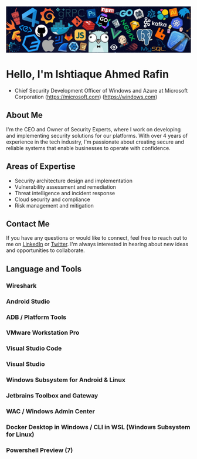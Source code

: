 <p align="center"><img src="https://raw.githubusercontent.com/SurajPratap10/SurajPratap10/master/banner.jpg"></p>


# Hello, I'm Ishtiaque Ahmed Rafin
- Chief Security Development Officer of Windows and Azure at Microsoft Corporation (https://microsoft.com) (https://windows.com)
## About Me

I'm the CEO and Owner of Security Experts, where I work on developing and implementing security solutions for our platforms. With over 4 years of experience in the tech industry, I'm passionate about creating secure and reliable systems that enable businesses to operate with confidence.

## Areas of Expertise

- Security architecture design and implementation
- Vulnerability assessment and remediation
- Threat intelligence and incident response
- Cloud security and compliance
- Risk management and mitigation

## Contact Me

If you have any questions or would like to connect, feel free to reach out to me on [LinkedIn](https://www.linkedin.com/in/cseh-rafin/) or [Twitter](https://twitter.com/CsehRafin). I'm always interested in hearing about new ideas and opportunities to collaborate.


## Language and Tools
### Wireshark
### Android Studio
### ADB / Platform Tools
### VMware Workstation Pro
### Visual Studio Code
### Visual Studio
### Windows Subsystem for Android & Linux 
### Jetbrains Toolbox and Gateway
### WAC / Windows Admin Center
### Docker Desktop in Windows / CLI in WSL (Windows Subsystem for Linux)
### Powershell Preview (7)
